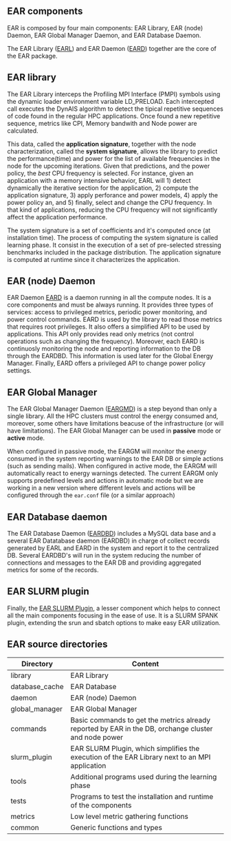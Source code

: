 EAR components
---------------------------
EAR is composed by four main components: EAR Library, EAR (node) Daemon, EAR Global Manager Daemon, and EAR Database Daemon.

The EAR Library ([EARL](./library/README.md)) and EAR Daemon ([EARD](./daemon/README.md)) together are the core of the EAR package.

## EAR library 

The EAR Library interceps the Profiling MPI Interface (PMPI) symbols using the dynamic loader environment variable LD_PRELOAD. Each intercepted call executes the DynAIS algorithm to detect the tipical repetitive sequences of code found in the regular HPC applications. Once found a new repetitive sequence, metrics like CPI, Memory bandwith and Node power are calculated.

This data, called the **application signature**, together with the node characterization, called the **system signature**,  allows the library to predict the performance(time) and power for the list of available frequencies in  the node for the upcoming iterations. 
Given that predictions, and the power policy, the *best* CPU frequency is selected. 
For instance, given an application with a memory intensive behavior, EARL will 1) detect dynamically the iterative section for the application, 2) compute the application signature, 3) apply perforance and power models, 4) apply the power policy an, and 5) finally, select and change the CPU frequency. In that kind of applications, reducing the CPU frequency will not significantly affect the application performance. 

The system signature is a set of coefficients and it's computed once (at installation time). The process of computing the system signature is called learning phase. 
It consist in the execution of a set of pre-selected stressing benchmarks included in the package distribution. The application signature is computed at runtime since it characterizes the application.

## EAR (node) Daemon


EAR Daemon [EARD](./daemon/README.md) is a daemon running in all the compute nodes. It is a core components  and must be always running. It provides three types of services: access to privileged metrics, periodic power monitoring, and power control commands. EARD is used by the library to read those metrics that requires root privileges. It also offers a simplified API to be used by applications. This API only provides read only metrics (not control operations such as changing the frequency). Moreover, each EARD is continuosly monitoring the node  and reporting information to the DB through the EARDBD. This information is used later for the Global Energy Manager. Finally, EARD offers a privileged API to change power policy settings. 

## EAR Global Manager

The EAR Global Manager Daemon ([EARGMD](./global_manager/README.md)) is a step beyond than only a single library. All the HPC clusters must control the energy consumed and, moreover, some others have limitations beacuse of the infrastructure (or will have limitations). The EAR Global Manager can be used in **passive** mode or **active** mode.

When configured in passive mode, the EARGM will monitor the energy consumed in the system reporting warnings to the EAR DB or simple actions (such as sending mails). When configured in active mode, the EARGM will automatically react to energy warnings detected. The current EARGM only supports predefined levels and actions in automatic mode but we are working in a new version where different levels and actions will be configured through the `ear.conf` file (or a similar approach)


## EAR Database daemon

The EAR Database Daemon ([EARDBD](./database_cache/README.md)) includes a MySQL data base and a several EAR Datatabase daemon (EARDBD) in charge of collect records generated by EARL and EARD in the system and report it to the centralized DB. Several EARDBD's will run in the system reducing the number of connections and messages to the EAR DB and providing aggregated metrics for some of the records.


## EAR SLURM plugin

Finally, the [EAR SLURM Plugin](./slurm_plugin/README.md), a lesser component which helps to connect all the main components focusing in the ease of use. It is a SLURM SPANK plugin, extending the srun and sbatch options to make easy EAR utilization.

EAR source directories
---------------------------

| Directory      | Content                                        |
| -------------- | ---------------------------------------------- |
| library        | EAR Library                                    |
| database_cache | EAR Database                                   |
| daemon         | EAR (node) Daemon                              |
| global_manager | EAR Global Manager                             |
| commands       | Basic commands to get the metrics already reported by EAR in the DB, orchange cluster and node power      |
| slurm_plugin   | EAR SLURM Plugin, which simplifies the execution of the EAR Library next to an MPI application         |
| tools          | Additional programs used during the learning phase                                                           |
| tests          | Programs to test the installation and runtime of the components                                               |
| metrics        | Low level metric gathering functions           |
| common         | Generic functions and types                    |

